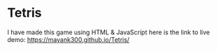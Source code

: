 # Tetris

I have made this game using HTML & JavaScript here is the link to live demo: https://mayank300.github.io/Tetris/
